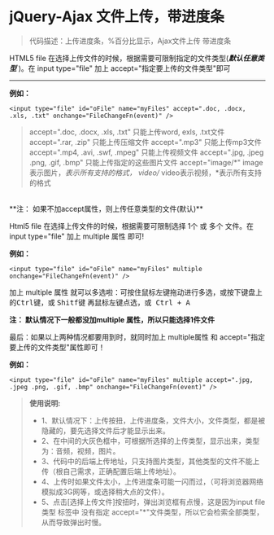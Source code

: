 # jQuery-Ajax 文件上传，带进度条 

>代码描述：上传进度条，%百分比显示，Ajax文件上传 带进度条

HTML5 file 在选择上传文件的时候，根据需要可限制指定的文件类型(***默认任意类型*** )。在 input type="file" 加上 accept="指定要上传的文件类型"即可

-------------
**例如：**
```
<input type="file" id="oFile" name="myFiles" accept=".doc, .docx, .xls, .txt" onchange="FileChangeFn(event)" />
```
>accept=".doc, .docx, .xls, .txt" 只能上传word, exls, .txt文件
accept=".rar, .zip" 只能上传压缩文件
accept=".mp3" 只能上传mp3文件
accept=".mp4, .avi, .swf, .mpeg" 只能上传视频文件
accept=".jpg, .jpeg .png, .gif, .bmp" 只能上传指定的这些图片文件
accept="image/*" image表示图片，*表示所有支持的格式， video/* video表示视频，*表示所有支持的格式

<br/>
**<i class="icon-file"></i>注： 如果不加accept属性，则上传任意类型的文件(默认)**

Html5 file 在选择上传文件的时候，根据需要可限制选择 1个 或 多个 文件。在 input type="file" 加上 multiple 属性 即可!

**例如：**
```
<input type="file" id="oFile" name="myFiles" multiple onchange="FileChangeFn(event)" />
```

加上 multiple 属性 就可以多选啦：可按住鼠标左键拖动进行多选，或按下键盘上的<kbd>Ctrl键</kbd>，或 <kbd>Shitf键</kbd> 再鼠标左键点选，或<kbd> Ctrl + A </kbd> 

**注： 默认情况下一般都没加multiple 属性，所以只能选择1件文件**

最后：如果以上两种情况都要用到时，就同时加上 multiple属性 和 accept="指定要上传的文件类型"属性即可！

**例如：**
```
<input type="file" id="oFile" name="myFiles" multiple accept=".jpg, .jpeg .png, .gif, .bmp" onchange="FileChangeFn(event)" />
```
>**使用说明:**
>- 1、默认情况下：上传按扭，上传进度条，文件大小，文件类型，都是被隐藏的，要先选择文件后才能显示出来。
>- 2、在中间的大灰色框中，可根据所选择的上传类型，显示出来，类型为：音频，视频，图片。
>- 3、代码中的后端上传地址，只支持图片类型，其他类型的文件不能上传（根自己需求，正确配置后端上传地址）。
>- 4、上传时如果文件太小，上传进度条可能一闪而过，（可将浏览器网络模拟成3G网等，或选择稍大点的文件）。
>- 5、点击[选择上传文件]按扭时，弹出浏览框有点慢，这是因为input file类型 标签中 没有指定 accept="*"文件类型，所以它会检索全部类型，从而导致弹出时慢。
